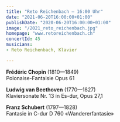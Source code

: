 ```yaml
---
title: "Reto Reichenbach – 16:00 Uhr"
date: "2021-06-20T16:00:00+01:00"
publishDate: "2020-06-20T16:00:00+01:00"
image: "/2021_reto_reichenbach.jpg"
homepage: "www.retoreichenbach.ch"
concertId: 45
musicians:
- Reto Reichenbach, Klavier

---
```


__Frédéric Chopin__ (1810—1849)   
Polonaise-Fantaisie Opus 61

__Ludwig van Beethoven__ (1770—1827)  
Klaviersonate Nr. 13 in Es-dur, Opus 27,1

__Franz Schubert__ (1797—1828)  
Fantasie in C-dur D 760 «Wandererfantasie»
